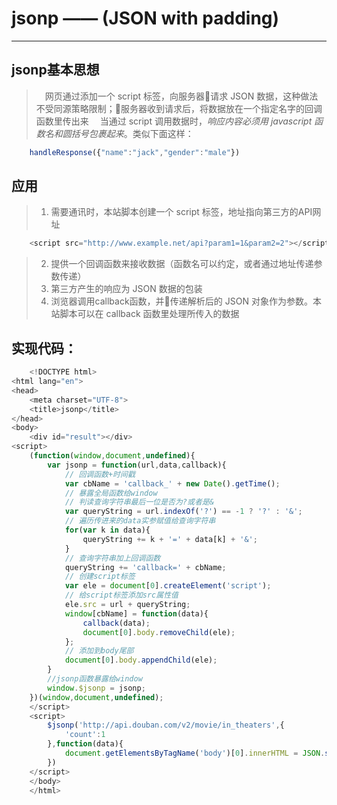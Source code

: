 # jsonp —— (JSON with padding)
***
## jsonp基本思想
>&emsp;网页通过添加一个 script 标签，向服务器请求 JSON 数据，这种做法不受同源策略限制；服务器收到请求后，将数据放在一个指定名字的回调函数里传出来
&emsp;当通过 script 调用数据时，*响应内容必须用 javascript 函数名和圆括号包裹起来*。类似下面这样：
```javascript
    handleResponse({"name":"jack","gender":"male"})
```

## 应用
>1. 需要通讯时，本站脚本创建一个 script 标签，地址指向第三方的API网址
```javascript
    <script src="http://www.example.net/api?param1=1&param2=2"></script>
```
>2. 提供一个回调函数来接收数据（函数名可以约定，或者通过地址传递参数传递）  
>3. 第三方产生的响应为 JSON 数据的包装  
>4. 浏览器调用callback函数，并传递解析后的 JSON 对象作为参数。本站脚本可以在 callback 函数里处理所传入的数据  

## 实现代码：
```javascript
    <!DOCTYPE html>
<html lang="en">
<head>
	<meta charset="UTF-8">
	<title>jsonp</title>
</head>
<body>
	<div id="result"></div>
<script>
    (function(window,document,undefined){
        var jsonp = function(url,data,callback){
            // 回调函数+时间戳
            var cbName = 'callback_' + new Date().getTime();
            // 暴露全局函数给window
            // 判读查询字符串最后一位是否为?或者是&
            var queryString = url.indexOf('?') == -1 ? '?' : '&';
            // 遍历传进来的data实参赋值给查询字符串
            for(var k in data){
                queryString += k + '=' + data[k] + '&';
            }
            // 查询字符串加上回调函数
            queryString += 'callback=' + cbName;
            // 创建script标签
            var ele = document[0].createElement('script');
            // 给script标签添加src属性值
            ele.src = url + queryString;
            window[cbName] = function(data){
                callback(data);
                document[0].body.removeChild(ele);
            };
            // 添加到body尾部
            document[0].body.appendChild(ele);
        }
        //jsonp函数暴露给window
        window.$jsonp = jsonp;
    })(window,document,undefined);
    </script>
    <script>
        $jsonp('http://api.douban.com/v2/movie/in_theaters',{
            'count':1
        },function(data){
            document.getElementsByTagName('body')[0].innerHTML = JSON.stringify(data);
        })
    </script>
    </body>
    </html>
```